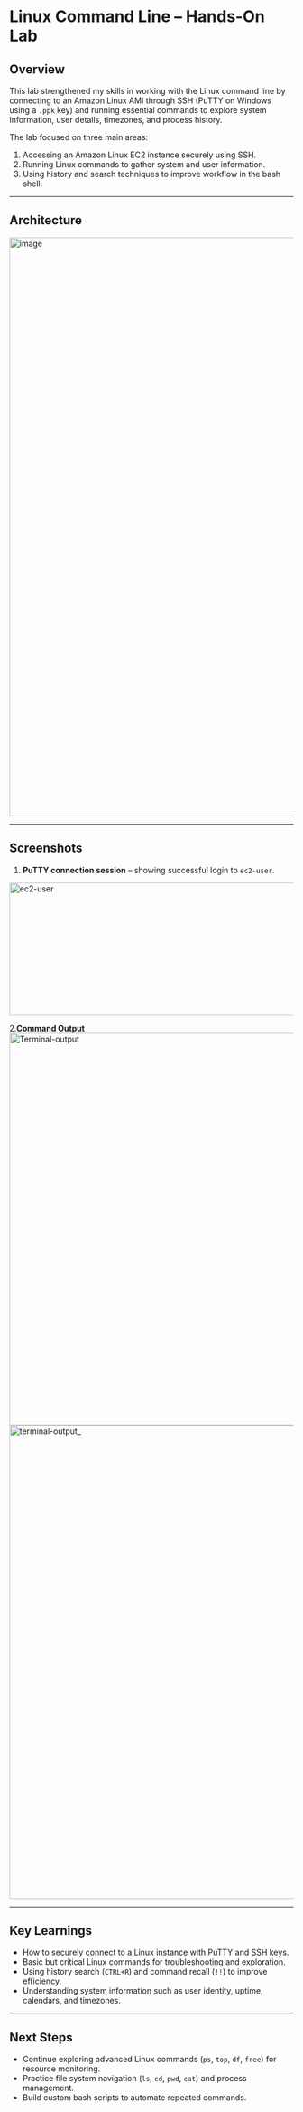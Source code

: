# Linux Command Line – Hands-On Lab

## Overview
This lab strengthened my skills in working with the Linux command line by connecting to an Amazon Linux AMI through SSH (PuTTY on Windows using a `.ppk` key) and running essential commands to explore system information, user details, timezones, and process history.

The lab focused on three main areas:
1. Accessing an Amazon Linux EC2 instance securely using SSH.
2. Running Linux commands to gather system and user information.
3. Using history and search techniques to improve workflow in the bash shell.

---

## Architecture

<img width="1536" height="1024" alt="image" src="https://github.com/user-attachments/assets/b2a2d741-f670-457a-abcc-ce845547fd2d" />


---
## Screenshots 
1. **PuTTY connection session** – showing successful login to `ec2-user`.
<img width="948" height="235" alt="ec2-user" src="https://github.com/user-attachments/assets/e1a44665-5487-4389-8eed-79eb9297c91c" />

2.**Command Output**
<img width="953" height="694" alt="Terminal-output" src="https://github.com/user-attachments/assets/bc186643-78d0-49e0-952e-d2ca0d0f21ea" />
<img width="960" height="838" alt="terminal-output_" src="https://github.com/user-attachments/assets/f31fd435-344d-4de3-9af5-02e0ed858d40" />

---

## Key Learnings
- How to securely connect to a Linux instance with PuTTY and SSH keys.
- Basic but critical Linux commands for troubleshooting and exploration.
- Using history search (`CTRL+R`) and command recall (`!!`) to improve efficiency.
- Understanding system information such as user identity, uptime, calendars, and timezones.

---

## Next Steps
- Continue exploring advanced Linux commands (`ps`, `top`, `df`, `free`) for resource monitoring.
- Practice file system navigation (`ls`, `cd`, `pwd`, `cat`) and process management.
- Build custom bash scripts to automate repeated commands.
